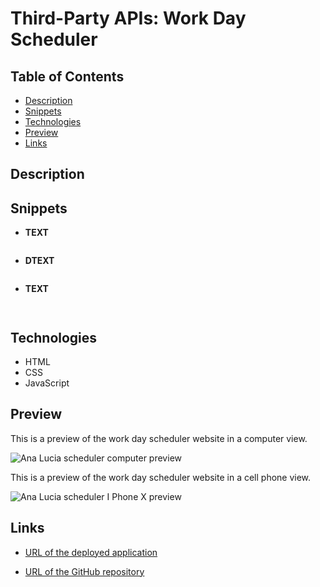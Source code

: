 # Third-Party APIs: Work Day Scheduler

## Table of Contents

* [Description](#description)
* [Snippets](#snippets)
* [Technologies](#technologies)
* [Preview](#preview)
* [Links](#links)

## Description

## Snippets 

* **TEXT**
```            

```            

* **DTEXT**

```            

```


* **TEXT**
```            
  
```   



## Technologies

* HTML
* CSS
* JavaScript

## Preview

This is a preview of the work day scheduler website in a computer view. 

![Ana Lucia scheduler computer preview](assets/gif/preview.gif)

This is a preview of the work day scheduler website in a cell phone view. 

![Ana Lucia scheduler I Phone X preview](assets/gif/preview1.gif)

## Links

* [URL of the deployed application](https://analuciarojas.github.io/challenge5/)

* [URL of the GitHub repository](https://github.com/analuciarojas/challenge5)